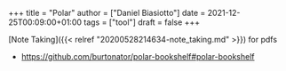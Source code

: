 +++
title = "Polar"
author = ["Daniel Biasiotto"]
date = 2021-12-25T00:09:00+01:00
tags = ["tool"]
draft = false
+++

[Note Taking]({{< relref "20200528214634-note_taking.md" >}}) for pdfs

-   <https://github.com/burtonator/polar-bookshelf#polar-bookshelf>
